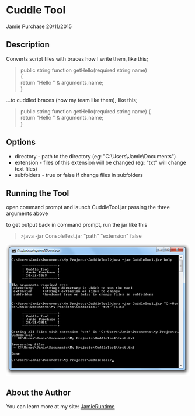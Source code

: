 Cuddle Tool
===========

Jamie Purchase
20/11/2015

Description
-----------

Converts script files with braces how I write them, like this;

<blockquote>
public string function getHello(required string name)<br>
{<br>
&Tab;return "Hello " & arguments.name;<br>
}
</blockquote>

...to cuddled braces (how my team like them), like this;

<blockquote>
public string function getHello(required string name) {<br>
&Tab;return "Hello " & arguments.name;<br>
}
</blockquote>

Options
-------

* directory - path to the directory (eg: "C:\Users\Jamie\Documents\")
* extension - files of this extension will be changed (eg: "txt" will change text files)
* subfolders - true or false if change files in subfolders

Running the Tool
----------------

open command prompt and launch CuddleTool.jar passing the three arguments above

to get output back in command prompt, run the jar like this
<blockquote>
	>java -jar ConsoleTest.jar "path" "extension" false
</blockquote>

![cmd](https://github.com/JamiePurchase/CuddleTool/blob/master/images/cmd.png?raw=true "Command Prompt")

About the Author
----------------

You can learn more at my site: <a href = "https://jamieruntime.wordpress.com/" target = "_blank">JamieRuntime</a>